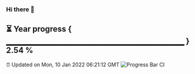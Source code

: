### Hi there 👋
⏳ Year progress { ▁▁▁▁▁▁▁▁▁▁▁▁▁▁▁▁▁▁▁▁▁▁▁▁▁▁▁▁▁▁ } 2.54 %
---
⏰ Updated on Mon, 10 Jan 2022 06:21:12 GMT
![Progress Bar CI](https://github.com/liununu/liununu/workflows/Progress%20Bar%20CI/badge.svg)
